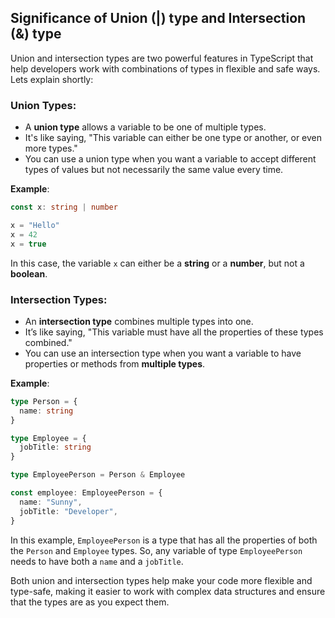 ## Significance of Union (|) type and Intersection (&) type

Union and intersection types are two powerful features in TypeScript that help developers work with combinations of types in flexible and safe ways. Lets explain shortly:

### **Union Types**:

- A **union type** allows a variable to be one of multiple types.
- It's like saying, "This variable can either be one type or another, or even more types."
- You can use a union type when you want a variable to accept different types of values but not necessarily the same value every time.

**Example**:

```typescript
const x: string | number

x = "Hello"
x = 42
x = true
```

In this case, the variable `x` can either be a **string** or a **number**, but not a **boolean**.

### **Intersection Types**:

- An **intersection type** combines multiple types into one.
- It’s like saying, "This variable must have all the properties of these types combined."
- You can use an intersection type when you want a variable to have properties or methods from **multiple types**.

**Example**:

```typescript
type Person = {
  name: string
}

type Employee = {
  jobTitle: string
}

type EmployeePerson = Person & Employee

const employee: EmployeePerson = {
  name: "Sunny",
  jobTitle: "Developer",
}
```

In this example, `EmployeePerson` is a type that has all the properties of both the `Person` and `Employee` types. So, any variable of type `EmployeePerson` needs to have both a `name` and a `jobTitle`.

Both union and intersection types help make your code more flexible and type-safe, making it easier to work with complex data structures and ensure that the types are as you expect them.
